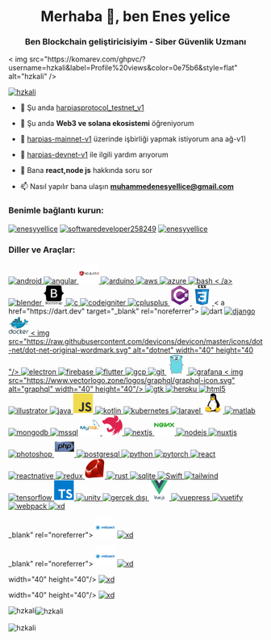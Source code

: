 <h1 align="center">Merhaba 👋, ben Enes yelice</h1>
<h3 align="center">Ben Blockchain geliştiricisiyim - Siber Güvenlik Uzmanı</h3>

<p align="left"> < img src="https://komarev.com/ghpvc/?username=hzkali&label=Profile%20views&color=0e75b6&style=flat" alt="hzkali" /> </p>

<p align="left"> <a href= "https://github.com/ryo-ma/github-profile-trophy"><img src="https://github-profile-trophy.vercel.app/?username=hzkali" alt="hzkali" / ></a> </p>

- 🔭 Şu anda [harpiasprotocol_testnet_v1](https://github.com/hzkali/harpiasprotocol_testnet_v1)

- 🌱 Şu anda **Web3 ve solana ekosistemi** öğreniyorum

- 👯 ​​[harpias-mainnet-v1](https://github.com/hzkali/harpias-) üzerinde işbirliği yapmak istiyorum ana ağ-v1)

- 🤝 [harpias-devnet-v1](https://github.com/hzkali/harpias-devnet-v1) ile ilgili yardım arıyorum

- 💬 Bana **react,node js** hakkında soru sor

- 📫 Nasıl yapılır bana ulaşın **muhammedenesyellice@gmail.com**

<h3 align="left">Benimle bağlantı kurun:</h3>
<p align="left">
<a href="https://twitter.com/enesyyellice" target="blank"><img align="center" src="https://raw.githubusercontent.com/rahuldkjain/github-profile-readme-generator/master/src/images/icons/Social/twitter.svg" alt="enesyyellice" height="30" width="40" /></a>
<a href="https://linkedin.com/in/softwaredeveloper258249" target="blank"><img align="center" src="https://raw.githubusercontent.com/rahuldkjain/github-profile-readme -generator/master/src/images/icons/Social/linked-in-alt.svg" alt="softwaredeveloper258249" height="30" width="40" /></a>
<a href="https:/ /instagram.com/enesyyellice" target="blank"><img align="center" src="https://raw.githubusercontent.com/rahuldkjain/github-profile-readme-generator/master/src/images/icons /Social/instagram.svg" alt="enesyyellice" height="30" width="40" /></a>
</p>

<h3 align="left">Diller ve Araçlar:</h3>
<p align="left"> <a href="https://developer.android.com" target="_blank" rel="noreferrer"> <img src="https://raw.githubusercontent.com/devicons /devicon/master/icons/android/android-original-wordmark.svg" alt="android" width="40" height="40"/> </a> <a href="https://angular.io " target="_blank" rel="noreferrer"> <img src="https://angular.io/assets/images/logos/angular/angular.svg" alt="angular" width="40" height=" 40"/> </a> <a href="https://angular.io" target="_blank" rel="noreferrer"> <img src="https://raw.githubusercontent.com/devicons/devicon/master/icons/angularjs/angularjs-original-wordmark.svg" alt="angularjs" width="40" height="40"/> </a> <a href="https:// www.arduino.cc/" target="_blank" rel="noreferrer"> <img src="https://cdn.worldvectorlogo.com/logos/arduino-1.svg" alt="arduino" width="40 " height="40"/> </a> <a href="https://aws.amazon.com" target="_blank" rel="noreferrer"> <img src="https://raw.githubusercontent .com/devicons/devicon/master/icons/amazonwebservices/amazonwebservices-original-wordmark.svg" alt="aws" width="40" height="40"/> </a> <a href="https://azure.microsoft.com/en-in/" target="_blank" rel="noreferrer"> <img src="https://www.vectorlogo.zone/logos/microsoft_azure/microsoft_azure -icon.svg" alt="azure" width="40" height="40"/> </a> <a href="https://www.gnu.org/software/bash/" target="_blank " rel="noreferrer"> <img src="https://www.vectorlogo.zone/logos/gnu_bash/gnu_bash-icon.svg" alt="bash" width="40" height="40"/> < /a> <a href="https://www.blender.org/" target="_blank" rel="noreferrer"> <img src="https://download.blender.org/branding/community/blender_community_badge_white .svg" alt="blender" width="40" height="40"/> </a> <a href="https://getbootstrap.com" target="_blank" rel="noreferrer"> <img src ="https://raw.githubusercontent.com/devicons/devicon/master/icons/bootstrap/bootstrap-plain-wordmark.svg" alt="bootstrap" width="40" height="40"/> </a > <a href="https://www.cprogramming.com/" target="_blank" rel="noreferrer"> <img src="https://raw.githubusercontent.com/devicons/devicon/master/icons /c/c-original.svg" alt="c" width="40" height="40"/> </a> <a href="https://codeigniter.com" target="_blank" rel="noreferrer"> <img src="https://cdn.worldvectorlogo.com/logos/codeigniter.svg" alt="codeigniter" width="40" height="40"/> </a> <a href="https://www.w3schools.com/cpp/" target="_blank" rel="noreferrer"> <img src="https://raw.githubusercontent.com/devicons/devicon/master/ simgeler/cplusplus/cplusplus-original.svg" alt="cplusplus" width="40" height="40"/> </a> <a href="https://www.w3schools.com/cs/" hedef ="_blank" rel="noreferrer"> <img src="https://raw.githubusercontent.com/devicons/devicon/master/icons/csharp/csharp-original.svg" alt="csharp"width="40" height="40"/> </a> <a href="https://www.w3schools.com/css/" target="_blank" rel="noreferrer"> <img src=" https://raw.githubusercontent.com/devicons/devicon/master/icons/css3/css3-original-wordmark.svg" alt="css3" width="40" height="40"/> </a> < a href="https://dart.dev" target="_blank" rel="noreferrer"> <img src="https://www.vectorlogo.zone/logos/dartlang/dartlang-icon.svg" alt= "dart" width="40" height="40"/> </a> <a href="https://www.djangoproject.com/" target="_blank" rel="noreferrer"> <img src="https://cdn.worldvectorlogo.com/logos/django.svg" alt="django" width="40" height="40"/> </a> <a href="https:// www.docker.com/" target="_blank" rel="noreferrer"> <img src="https://raw.githubusercontent.com/devicons/devicon/master/icons/docker/docker-original-wordmark.svg " alt="docker" width="40" height="40"/> </a> <a href="https://dotnet.microsoft.com/" target="_blank" rel="noreferrer"> < img src="https://raw.githubusercontent.com/devicons/devicon/master/icons/dot-net/dot-net-original-wordmark.svg" alt="dotnet" width="40" height="40 "/> </a><a href="https://www.electronjs.org" target="_blank" rel="noreferrer"> <img src="https://raw.githubusercontent.com/devicons/devicon/master/icons/electron /electron-original.svg" alt="electron" width="40" height="40"/> </a> <a href="https://firebase.google.com/" target="_blank" rel ="noreferrer"> <img src="https://www.vectorlogo.zone/logos/firebase/firebase-icon.svg" alt="firebase" width="40" height="40"/> </a > <a href="https://flutter.dev" target="_blank" rel="noreferrer"> <img src="https://www.vectorlogo.zone/logos/flutterio/flutterio-icon.svg" alt="flutter" width="40" height="40"/> </a> <a href="https://cloud.google.com" target= "_blank" rel="noreferrer"> <img src="https://www.vectorlogo.zone/logos/google_cloud/google_cloud-icon.svg" alt="gcp" width="40" height="40"/ > </a> <a href="https://git-scm.com/" target="_blank" rel="noreferrer"> <img src="https://www.vectorlogo.zone/logos/git -scm/git-scm-icon.svg" alt="git" width="40" height="40"/> </a> <a href="https://golang.org" target="_blank" rel="noreferrer"> <img src="https://raw.githubusercontent.com/devicons/devicon/master/icons/go/go-original.svg" alt="go" width="40" height="40"/ > </a> <a href="https://grafana.com" target="_blank" rel="noreferrer"> <img src="https://www.vectorlogo.zone/logos/grafana/grafana- icon.svg" alt="grafana" width="40" height="40"/> </a> <a href="https://graphql.org" target="_blank" rel="noreferrer"> < img src="https://www.vectorlogo.zone/logos/graphql/graphql-icon.svg" alt="graphql" width="40" height="40"/> </a> <a href="https://www.gtk.org/" target="_blank" rel="noreferrer"> <img src="https://upload.wikimedia.org/wikipedia/commons/7/71/GTK_logo .svg" alt="gtk" width="40" height="40"/> </a> <a href="https://heroku.com" target="_blank" rel="noreferrer"> <img src="https://www.vectorlogo.zone/logos/heroku/heroku-icon.svg" alt="heroku" width="40" height="40"/> </a> <a href="https ://www.w3.org/html/" target="_blank" rel="noreferrer"> <img src="https://raw.githubusercontent.com/devicons/devicon/master/icons/html5/html5- orijinal-wordmark.svg" alt="html5"width="40" height="40"/> </a> <a href="https://www.adobe.com/in/products/illustrator.html" target="_blank" rel="noreferrer"> <img src="https://www.vectorlogo.zone/logos/adobe_illustrator/adobe_illustrator-icon.svg" alt="illustrator" width="40" height="40"/> </a> <a href= "https://www.java.com" target="_blank" rel="noreferrer"> <img src="https://raw.githubusercontent.com/devicons/devicon/master/icons/java/java-original .svg" alt="java" width="40" height="40"/> </a> <a href="https://developer.mozilla.org/en-US/docs/Web/JavaScript"target="_blank" rel="noreferrer"> <img src="https://raw.githubusercontent.com/devicons/devicon/master/icons/javascript/javascript-original.svg" alt="javascript" width=" 40" height="40"/> </a> <a href="https://kotlinlang.org" target="_blank" rel="noreferrer"> <img src="https://www.vectorlogo. zone/logos/kotlinlang/kotlinlang-icon.svg" alt="kotlin" width="40" height="40"/> </a> <a href="https://kubernetes.io" target="_blank " rel="noreferrer"> <img src="https://www.vectorlogo.zone/logos/kubernetes/kubernetes-icon.svg" alt="kubernetes" width="40" height="40"/> </a> <a href="https://laravel.com/" target="_blank" rel="noreferrer"> <img src="https://raw.githubusercontent .com/devicons/devicon/master/icons/laravel/laravel-plain-wordmark.svg" alt="laravel" width="40" height="40"/> </a> <a href="https:/ /www.linux.org/" target="_blank" rel="noreferrer"> <img src="https://raw.githubusercontent.com/devicons/devicon/master/icons/linux/linux-original.svg" alt="linux" width="40" height="40"/> </a> <a href="https://www.mathworks.com/" target="_blank" rel="noreferrer"><img src="https://upload.wikimedia.org/wikipedia/commons/2/21/Matlab_Logo.png" alt="matlab" width="40" height="40"/> </a> <a href="https://www.mongodb.com/" target="_blank" rel="noreferrer"> <img src="https://raw.githubusercontent.com/devicons/devicon/master/icons/mongodb/ mongodb-original-wordmark.svg" alt="mongodb" width="40" height="40"/> </a> <a href="https://www.microsoft.com/en-us/sql- server" target="_blank" rel="noreferrer"> <img src="https://www.svgrepo.com/show/303229/microsoft-sql-server-logo.svg" alt="mssql" width=" 40" yükseklik="40"/></a> <a href="https://www.mysql.com/" target="_blank" rel="noreferrer"> <img src="https://raw.githubusercontent.com/devicons/devicon/ master/icons/mysql/mysql-original-wordmark.svg" alt="mysql" width="40" height="40"/> </a> <a href="https://nestjs.com/" hedef ="_blank" rel="noreferrer"> <img src="https://raw.githubusercontent.com/devicons/devicon/master/icons/nestjs/nestjs-plain.svg" alt="nestjs" width="40 " height="40"/> </a> <a href="https://nextjs.org/" target="_blank" rel="noreferrer"> <img src="https://cdn.worldvectorlogo.com/logos/nextjs-2.svg" alt="nextjs" width="40" height="40"/> </a> <a href="https://www.nginx.com" target= "_blank" rel="noreferrer"> <img src="https://raw.githubusercontent.com/devicons/devicon/master/icons/nginx/nginx-original.svg" alt="nginx" width="40" height="40"/> </a> <a href="https://nodejs.org" target="_blank" rel="noreferrer"> <img src="https://raw.githubusercontent.com/ devicons/devicon/master/icons/nodejs/nodejs-original-wordmark.svg" alt="nodejs" width="40" height="40"/> </a> <a href="https://nuxtjs.org/" target="_blank" rel="noreferrer"> <img src="https://www.vectorlogo.zone/logos/nuxtjs/nuxtjs-icon.svg" alt="nuxtjs" width="40" yükseklik ="40"/> </a> <a href="https://www.photoshop.com/en" target="_blank" rel="noreferrer"> <img src="https://raw.githubusercontent .com/devicons/devicon/master/icons/photoshop/photoshop-line.svg" alt="photoshop" width="40" height="40"/> </a> <a href="https://www .php.net" target="_blank" rel="noreferrer"> <img src="https://raw.githubusercontent.com/devicons/devicon/master/icons/php/php-original.svg" alt=" php"width="40" height="40"/> </a> <a href="https://www.postgresql.org" target="_blank" rel="noreferrer"> <img src="https:/ /raw.githubusercontent.com/devicons/devicon/master/icons/postgresql/postgresql-original-wordmark.svg" alt="postgresql" width="40" height="40"/> </a> <a href= "https://www.python.org" target="_blank" rel="noreferrer"> <img src="https://raw.githubusercontent.com/devicons/devicon/master/icons/python/python-original .svg" alt="python" width="40" height="40"/> </a> <a href="https://pytorch.org/" target="_blank"rel="noreferrer"> <img src="https://www.vectorlogo.zone/logos/pytorch/pytorch-icon.svg" alt="pytorch" width="40" height="40"/> </ a> <a href="https://reactjs.org/" target="_blank" rel="noreferrer"> <img src="https://raw.githubusercontent.com/devicons/devicon/master/icons/ tepki/react-original-wordmark.svg" alt="react" width="40" height="40"/> </a> <a href="https://reactnative.dev/" target="_blank" rel="noreferrer"> <img src="https://reactnative.dev/img/header_logo.svg" alt="reactnative" width="40" height="40"/> </a><a href="https://redux.js.org" target="_blank" rel="noreferrer"> <img src="https://raw.githubusercontent.com/devicons/devicon/master/icons/redux /redux-original.svg" alt="redux" width="40" height="40"/> </a> <a href="https://www.ruby-lang.org/en/" target= "_blank" rel="noreferrer"> <img src="https://raw.githubusercontent.com/devicons/devicon/master/icons/ruby/ruby-original.svg" alt="ruby" width="40" height="40"/> </a> <a href="https://www.rust-lang.org" target="_blank" rel="noreferrer"> <img src="https://raw. githubusercontent.com/devicons/devicon/master/icons/rust/rust-plain.svg" alt="rust" width="40" height="40"/> </a> <a href="https://www. sqlite.org/" target="_blank" rel="noreferrer"> <img src="https://www.vectorlogo.zone/logos/sqlite/sqlite-icon.svg" alt="sqlite" width="40 " height="40"/> </a> <a href="https://developer.apple.com/swift/" target="_blank" rel="noreferrer"> <img src="https:// raw.githubusercontent.com/devicons/devicon/master/icons/Swift/Swift-original.svg" alt="Swift" width="40" height="40"/> </a> <a href="https: //kuyruk rüzgarı css.com/" target="_blank" rel="noreferrer"> <img src="https://www.vectorlogo.zone/logos/tailwindcss/tailwindcss-icon.svg" alt="tailwind" width="40" yükseklik ="40"/> </a> <a href="https://www.tensorflow.org" target="_blank" rel="noreferrer"> <img src="https://www.vectorlogo.zone /logos/tensorflow/tensorflow-icon.svg" alt="tensorflow" width="40" height="40"/> </a> <a href="https://www.typescriptlang.org/" target= "_blank" rel="noreferrer"> <img src="https://raw.githubusercontent.com/devicons/devicon/master/icons/typescript/typescript-original.svg" alt="typescript" width="40" height="40"/> </a> <a href="https://unity.com/" target="_blank" rel="noreferrer"> <img src="https: //www.vectorlogo.zone/logos/unity3d/unity3d-icon.svg" alt="unity" width="40" height="40"/> </a> <a href="https://unrealengine. com/" target="_blank" rel="noreferrer"> <img src="https://raw.githubusercontent.com/kenangundogan/fontisto/036b7eca71aab1bef8e6a0518f7329f13ed62f6b/icons/svg/brand/unreal-engine.svg" alt=" gerçek dışı" genişlik="40" yükseklik="40"/> </a> <a href="https://vuejs.org/" target="_blank" rel="noreferrer"> <img src="https://raw.githubusercontent.com/devicons/devicon/master/icons/vuejs/vuejs-original-wordmark.svg" alt="vuejs" width="40" height="40 "/> </a> <a href="https://vuepress.vuejs.org/" target="_blank" rel="noreferrer"> <img src="https://raw.githubusercontent.com/AliasIO /wappalyzer/master/src/drivers/webextension/images/icons/VuePress.svg" alt="vuepress" width="40" height="40"/> </a> <a href="https://vuetifyjs .com/en/" target="_blank" rel="noreferrer"> <img src="https://bestofjs.org/logos/vuetify.svg" alt="vuetify" width="40" height="40"/> </a> <a href="https://webpack.js.org" target="_blank" rel="noreferrer"> <img src="https://raw.githubusercontent.com/devicons /devicon/d00d0969292a6569d45b06d3f350f463a0107b0d/icons/webpack/webpack-original-wordmark.svg" alt="webpack" width="40" height="40"/> </a> <a href="https://www.adobe .com/products/xd.html" target="_blank" rel="noreferrer"> <img src="https://cdn.worldvectorlogo.com/logos/adobe-xd.svg" alt="xd" genişlik= "40" yükseklik="40"/> </a> </p>_blank" rel="noreferrer"> <img src="https://raw.githubusercontent.com/devicons/devicon/d00d0969292a6569d45b06d3f350f463a0107b0d/icons/webpack/webpack-original-wordmark.svg" alt="webpack" width="40 " height="40"/> </a> <a href="https://www.adobe.com/products/xd.html" target="_blank" rel="noreferrer"> <img src="https ://cdn.worldvectorlogo.com/logos/adobe-xd.svg" alt="xd" width="40" height="40"/> </a> </p>_blank" rel="noreferrer"> <img src="https://raw.githubusercontent.com/devicons/devicon/d00d0969292a6569d45b06d3f350f463a0107b0d/icons/webpack/webpack-original-wordmark.svg" alt="webpack" width="40 " height="40"/> </a> <a href="https://www.adobe.com/products/xd.html" target="_blank" rel="noreferrer"> <img src="https ://cdn.worldvectorlogo.com/logos/adobe-xd.svg" alt="xd" width="40" height="40"/> </a> </p>width="40" height="40"/> </a> <a href="https://www.adobe.com/products/xd.html" target="_blank" rel="noreferrer"> <img src="https://cdn.worldvectorlogo.com/logos/adobe-xd.svg" alt="xd" width="40" height="40"/> </a> </p>width="40" height="40"/> </a> <a href="https://www.adobe.com/products/xd.html" target="_blank" rel="noreferrer"> <img src="https://cdn.worldvectorlogo.com/logos/adobe-xd.svg" alt="xd" width="40" height="40"/> </a> </p>

<p><img align="left" src="https://github-readme-stats.vercel.app/api/top-langs?username=hzkali&show_icons=true&locale=en&layout=compact" alt="hzkali" /> </p>

<p> <img align="center" src="https://github-readme-stats.vercel.app/api?username=hzkali&show_icons=true&locale=tr" alt="hzkali" /> </p>

<p><img align="center" src="https://github-readme-streak-stats.herokuapp.com/?user=hzkali&" alt="hzkali" /></p>
